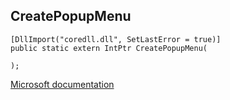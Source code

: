 ## CreatePopupMenu

```
[DllImport("coredll.dll", SetLastError = true)]
public static extern IntPtr CreatePopupMenu(
   
);
```

[Microsoft documentation](https://docs.microsoft.com/en-us/windows/win32/api/winuser/nf-winuser-createpopupmenu)
